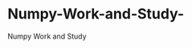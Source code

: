   # Numpy-Work-and-Study-
Numpy Work and Study 
                
                
              
                                  
                                    
                                                                                               
                                                                                                                                              
                                 
                                                                          
                         
                                       
                                         
               
                       
                                                        
             
  
                           
